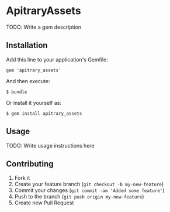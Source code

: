 # ApitraryAssets

TODO: Write a gem description

## Installation

Add this line to your application's Gemfile:

    gem 'apitrary_assets'

And then execute:

    $ bundle

Or install it yourself as:

    $ gem install apitrary_assets

## Usage

TODO: Write usage instructions here

## Contributing

1. Fork it
2. Create your feature branch (`git checkout -b my-new-feature`)
3. Commit your changes (`git commit -am 'Added some feature'`)
4. Push to the branch (`git push origin my-new-feature`)
5. Create new Pull Request
